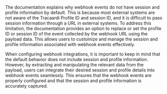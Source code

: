 The documentation explains why webhook events do not have session and profile information by default. This is because most external systems are not aware of the Tracaardi Profile ID and session ID, and it is difficult to pass session information through a URL in external systems. To address this limitation, the documentation provides an option to replace or set the profile ID or session ID of the event collected by the webhook URL using the payload data. This allows users to customize and manage the session and profile information associated with webhook events effectively. 

When configuring webhook integrations, it is important to keep in mind that the default behavior does not include session and profile information. However, by extracting and manipulating the relevant data from the payload, users can integrate their desired session and profile details into webhook events seamlessly. This ensures that the webhook events are properly configured and that the session and profile information is accurately captured.

